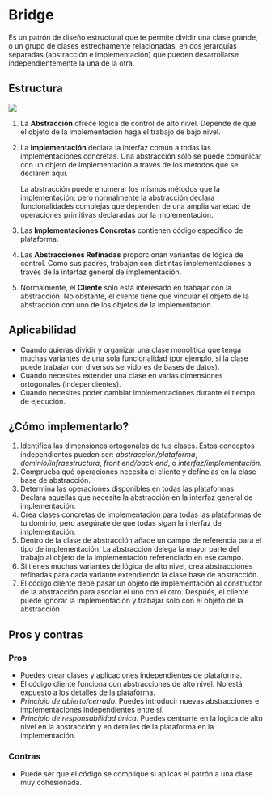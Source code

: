 # Bridge

Es un patrón de diseño estructural que te permite dividir una clase grande, o un grupo de clases estrechamente relacionadas, en dos jerarquías separadas (abstracción e implementación) que pueden desarrollarse independientemente la una de la otra.

## Estructura

![](https://refactoring.guru/images/patterns/diagrams/bridge/structure-es.png)

1. La **Abstracción** ofrece lógica de control de alto nivel. Depende de que el objeto de la implementación haga el trabajo de bajo nivel.
2. La **Implementación** declara la interfaz común a todas las implementaciones concretas. Una abstracción sólo se puede comunicar con un objeto de implementación a través de los métodos que se declaren aquí. 

   La abstracción puede enumerar los mismos métodos que la implementación, pero normalmente la abstracción declara funcionalidades complejas que dependen de una amplia variedad de operaciones primitivas declaradas por la implementación.

3. Las **Implementaciones Concretas** contienen código específico de plataforma.
4. Las **Abstracciones Refinadas** proporcionan variantes de lógica de control. Como sus padres, trabajan con distintas implementaciones a través de la interfaz general de implementación.
5. Normalmente, el **Cliente** sólo está interesado en trabajar con la abstracción. No obstante, el cliente tiene que vincular el objeto de la abstracción con uno de los objetos de la implementación.

## Aplicabilidad

- Cuando quieras dividir y organizar una clase monolítica que tenga muchas variantes de una sola funcionalidad (por ejemplo, si la clase puede trabajar con diversos servidores de bases de datos).
- Cuando necesites extender una clase en varias dimensiones ortogonales (independientes).
- Cuando necesites poder cambiar implementaciones durante el tiempo de ejecución.

## ¿Cómo implementarlo?

1. Identifica las dimensiones ortogonales de tus clases. Estos conceptos independientes pueden ser: *abstracción/plataforma*, *dominio/infraestructura*, *front end/back end*, o *interfaz/implementación*.
2. Comprueba qué operaciones necesita el cliente y defínelas en la clase base de abstracción. 
3. Determina las operaciones disponibles en todas las plataformas. Declara aquellas que necesite la abstracción en la interfaz general de implementación. 
4. Crea clases concretas de implementación para todas las plataformas de tu dominio, pero asegúrate de que todas sigan la interfaz de implementación. 
5. Dentro de la clase de abstracción añade un campo de referencia para el tipo de implementación. La abstracción delega la mayor parte del trabajo al objeto de la implementación referenciado en ese campo. 
6. Si tienes muchas variantes de lógica de alto nivel, crea abstracciones refinadas para cada variante extendiendo la clase base de abstracción. 
7. El código cliente debe pasar un objeto de implementación al constructor de la abstracción para asociar el uno con el otro. Después, el cliente puede ignorar la implementación y trabajar solo con el objeto de la abstracción.

## Pros y contras

### Pros

- Puedes crear clases y aplicaciones independientes de plataforma.
- El código cliente funciona con abstracciones de alto nivel. No está expuesto a los detalles de la plataforma.
- *Principio de abierto/cerrado*. Puedes introducir nuevas abstracciones e implementaciones independientes entre sí.
- *Principio de responsabilidad única*. Puedes centrarte en la lógica de alto nivel en la abstracción y en detalles de la plataforma en la implementación.

### Contras

- Puede ser que el código se complique si aplicas el patrón a una clase muy cohesionada.